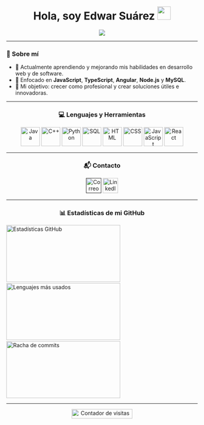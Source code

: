 <!-- =================== ENCABEZADO =================== -->
<h1 align="center">
  Hola, soy Edwar Suárez
  <img src="https://media.giphy.com/media/hvRJCLFzcasrR4ia7z/giphy.gif" width="35">
</h1>

<p align="center">
  <a href="https://github.com/DenverCoder1/readme-typing-svg">
    <img src="https://readme-typing-svg.herokuapp.com?font=Time+New+Roman&color=00F7F7&size=25&center=true&vCenter=true&width=600&height=100&lines=Estudiante+de+Ingeniera+en+Sistemas;Asitente+Tecnico+de+Software+en+proseso;Siempre+aprendiendo+nuevas+cosas">
  </a>
</p>

---

<!-- =================== SOBRE MÍ =================== -->
### 🚀 Sobre mí
- 🔭 Actualmente aprendiendo y mejorando mis habilidades en desarrollo web y de software.  
- 🌱 Enfocado en **JavaScript**, **TypeScript**, **Angular**, **Node.js** y **MySQL**.  
- 🎯 Mi objetivo: crecer como profesional y crear soluciones útiles e innovadoras.  

---
<!-- =================== LENGUAJES =================== -->
<h3 align="center">💻 Lenguajes y Herramientas</h3>
<p align="center">
  <a href="https://www.java.com" target="_blank"><img src="https://cdn.jsdelivr.net/gh/devicons/devicon/icons/java/java-original.svg" alt="Java" width="50" height="50"/></a>
  <a href="https://isocpp.org/" target="_blank"><img src="https://cdn.jsdelivr.net/gh/devicons/devicon/icons/cplusplus/cplusplus-original.svg" alt="C++" width="50" height="50"/></a>
  <a href="https://www.python.org" target="_blank"><img src="https://cdn.jsdelivr.net/gh/devicons/devicon/icons/python/python-original.svg" alt="Python" width="50" height="50"/></a>
  <a href="https://www.mysql.com/" target="_blank"><img src="https://cdn.jsdelivr.net/gh/devicons/devicon/icons/mysql/mysql-original-wordmark.svg" alt="SQL" width="50" height="50"/></a>
  <a href="https://developer.mozilla.org/en-US/docs/Web/HTML" target="_blank"><img src="https://cdn.jsdelivr.net/gh/devicons/devicon/icons/html5/html5-original.svg" alt="HTML" width="50" height="50"/></a>
  <a href="https://developer.mozilla.org/en-US/docs/Web/CSS" target="_blank"><img src="https://cdn.jsdelivr.net/gh/devicons/devicon/icons/css3/css3-original.svg" alt="CSS" width="50" height="50"/></a>
  <a href="https://developer.mozilla.org/en-US/docs/Web/JavaScript" target="_blank"><img src="https://cdn.jsdelivr.net/gh/devicons/devicon/icons/javascript/javascript-original.svg" alt="JavaScript" width="50" height="50"/></a>
  <a href="https://react.dev" target="_blank"><img src="https://cdn.jsdelivr.net/gh/devicons/devicon/icons/react/react-original.svg" alt="React" width="50" height="50"/></a>
</p>

---

<!-- =================== CONTACTOS =================== -->
<h3 align="center">📬 Contacto</h3>
<p align="center">
  <a href=""><img src="https://upload.wikimedia.org/wikipedia/commons/4/4e/Gmail_Icon.png" alt="Correo" width="40" height="40"/></a> 
  <a href="https://linkedin.com/in/edwar-suarez"><img src="https://cdn.jsdelivr.net/gh/devicons/devicon/icons/linkedin/linkedin-original.svg" alt="LinkedIn" width="40" height="40"/></a>
</p>

---

<!-- =================== ESTADÍSTICAS =================== -->
<h3 align="center">📊 Estadísticas de mi GitHub</h3>
<p align="center">
	
  <img src="https://github-readme-stats.vercel.app/api?username=edwarSuarezQ&show_icons=true&theme=radical" 
       alt="Estadísticas GitHub" width="300" height="150"/>
  &nbsp;&nbsp;&nbsp;
  <img src="https://github-readme-stats.vercel.app/api/top-langs/?username=edwarSuarezQ&layout=compact&theme=radical" 
       alt="Lenguajes más usados" width="300" height="150"/>
  &nbsp;&nbsp;&nbsp;
  <img src="https://streak-stats.demolab.com?user=edwarSuarezQ&theme=radical&hide_border=true" 
       alt="Racha de commits" width="300" height="150"/>
	   
</p>

---


<!-- =================== VISITAS PERFIL =================== -->
<p align="center"> 
	<img src="https://komarev.com/ghpvc/?username=edwarSuarezQ&label=Profile%20views&color=0047AB&style=plastic?" 
       alt="Contador de visitas" height="25px" width="160px"/> 
</p>




